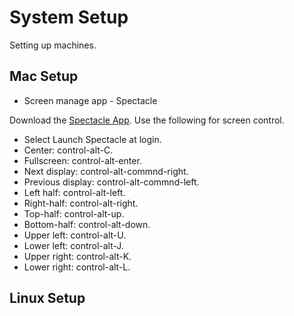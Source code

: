 # System Setup

Setting up machines.

## Mac Setup

* Screen manage app - Spectacle

Download the [Spectacle App](https://www.spectacleapp.com/). Use the following
for screen control.
  - Select Launch Spectacle at login.
  - Center: control-alt-C.
  - Fullscreen: control-alt-enter.
  - Next display: control-alt-commnd-right.
  - Previous display: control-alt-commnd-left.
  - Left half: control-alt-left.
  - Right-half: control-alt-right.
  - Top-half: control-alt-up.
  - Bottom-half: control-alt-down.
  - Upper left: control-alt-U.
  - Lower left: control-alt-J.
  - Upper right: control-alt-K.
  - Lower right: control-alt-L.

## Linux Setup
